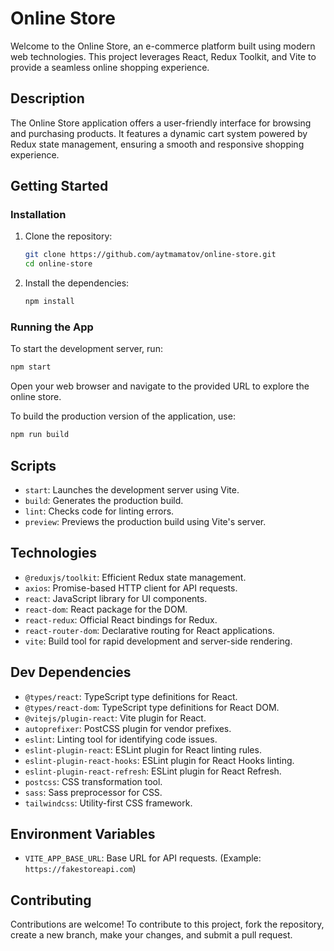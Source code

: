 # Online Store

Welcome to the Online Store, an e-commerce platform built using modern web technologies. This project leverages React, Redux Toolkit, and Vite to provide a seamless online shopping experience.

## Description

The Online Store application offers a user-friendly interface for browsing and purchasing products. It features a dynamic cart system powered by Redux state management, ensuring a smooth and responsive shopping experience.

## Getting Started

### Installation

1. Clone the repository:

   ```bash
   git clone https://github.com/aytmamatov/online-store.git
   cd online-store
   ```

2. Install the dependencies:

   ```bash
   npm install
   ```

### Running the App

To start the development server, run:

```bash
npm start
```

Open your web browser and navigate to the provided URL to explore the online store.

To build the production version of the application, use:

```bash
npm run build
```

## Scripts

- `start`: Launches the development server using Vite.
- `build`: Generates the production build.
- `lint`: Checks code for linting errors.
- `preview`: Previews the production build using Vite's server.

## Technologies

- `@reduxjs/toolkit`: Efficient Redux state management.
- `axios`: Promise-based HTTP client for API requests.
- `react`: JavaScript library for UI components.
- `react-dom`: React package for the DOM.
- `react-redux`: Official React bindings for Redux.
- `react-router-dom`: Declarative routing for React applications.
- `vite`: Build tool for rapid development and server-side rendering.

## Dev Dependencies

- `@types/react`: TypeScript type definitions for React.
- `@types/react-dom`: TypeScript type definitions for React DOM.
- `@vitejs/plugin-react`: Vite plugin for React.
- `autoprefixer`: PostCSS plugin for vendor prefixes.
- `eslint`: Linting tool for identifying code issues.
- `eslint-plugin-react`: ESLint plugin for React linting rules.
- `eslint-plugin-react-hooks`: ESLint plugin for React Hooks linting.
- `eslint-plugin-react-refresh`: ESLint plugin for React Refresh.
- `postcss`: CSS transformation tool.
- `sass`: Sass preprocessor for CSS.
- `tailwindcss`: Utility-first CSS framework.

## Environment Variables

- `VITE_APP_BASE_URL`: Base URL for API requests. (Example: `https://fakestoreapi.com`)

## Contributing

Contributions are welcome! To contribute to this project, fork the repository, create a new branch, make your changes, and submit a pull request.
